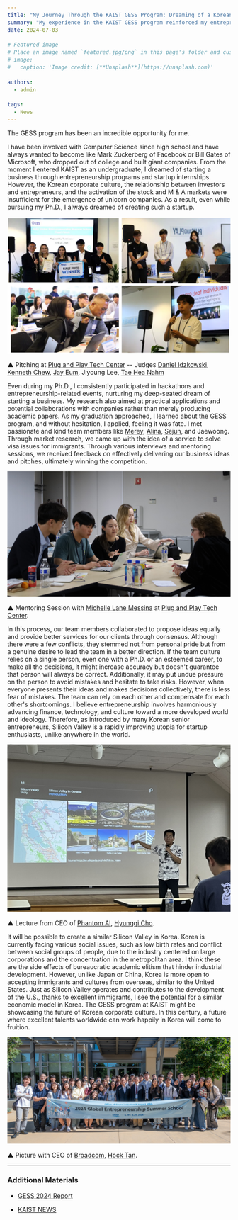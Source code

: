 ```yaml
---
title: "My Journey Through the KAIST GESS Program: Dreaming of a Korean Silicon Valley"
summary: "My experience in the KAIST GESS program reinforced my entrepreneurial vision of creating a Silicon Valley-like ecosystem in Korea, driven by collaboration, diversity, and innovation."
date: 2024-07-03

# Featured image
# Place an image named `featured.jpg/png` in this page's folder and customize its options here.
# image:
#   caption: 'Image credit: [**Unsplash**](https://unsplash.com)'

authors:
  - admin

tags:
  - News
---
```




The GESS program has been an incredible opportunity for me. 

I have been involved with Computer Science since high school and have always wanted to become like Mark Zuckerberg of Facebook or Bill Gates of Microsoft, who dropped out of college and built giant companies. From the moment I entered KAIST as an undergraduate, I dreamed of starting a business through entrepreneurship programs and startup internships. However, the Korean corporate culture, the relationship between investors and entrepreneurs, and the activation of the stock and M & A markets were insufficient for the emergence of unicorn companies. As a result, even while pursuing my Ph.D., I always dreamed of creating such a startup.

![Alt text](plug-and-play-pitching.png)

▲ Pitching at [Plug and Play Tech Center](https://maps.app.goo.gl/k1xD1EmikVXVGwtq5) -- Judges [Daniel Idzkowski](https://www.linkedin.com/in/danielidzkowski/), [Kenneth Chew](https://www.linkedin.com/in/kenc338/), [Jay Eum](https://www.linkedin.com/in/jayeum/),  Jiyoung Lee, [Tae Hea Nahm](https://www.linkedin.com/in/tnahm/)

Even during my Ph.D., I consistently participated in hackathons and entrepreneurship-related events, nurturing my deep-seated dream of starting a business. My research also aimed at practical applications and potential collaborations with companies rather than merely producing academic papers. As my graduation approached, I learned about the GESS program, and without hesitation, I applied, feeling it was fate. I met passionate and kind team members like [Merey](https://www.linkedin.com/in/merey-makhmutova-73981a216/), [Alina](https://www.linkedin.com/in/alina-akhmetbek-b64105308/), [Sejun](https://www.linkedin.com/in/sejun-jung/), and Jaewoong. Through market research, we came up with the idea of a service to solve visa issues for immigrants. Through various interviews and mentoring sessions, we received feedback on effectively delivering our business ideas and pitches, ultimately winning the competition.

![Alt text](IMG_1040.JPG)

▲ Mentoring Session with [Michelle Lane Messina](https://www.linkedin.com/in/michellemessina/) at [Plug and Play Tech Center](https://maps.app.goo.gl/k1xD1EmikVXVGwtq5).

In this process, our team members collaborated to propose ideas equally and provide better services for our clients through consensus. Although there were a few conflicts, they stemmed not from personal pride but from a genuine desire to lead the team in a better direction. If the team culture relies on a single person, even one with a Ph.D. or an esteemed career, to make all the decisions, it might increase accuracy but doesn't guarantee that person will always be correct. Additionally, it may put undue pressure on the person to avoid mistakes and hesitate to take risks. However, when everyone presents their ideas and makes decisions collectively, there is less fear of mistakes. The team can rely on each other and compensate for each other's shortcomings. I believe entrepreneurship involves harmoniously advancing finance, technology, and culture toward a more developed world and ideology. Therefore, as introduced by many Korean senior entrepreneurs, Silicon Valley is a rapidly improving utopia for startup enthusiasts, unlike anywhere in the world.

![Alt text](IMG_5144.JPEG)

▲ Lecture from CEO of [Phantom AI](https://phantom.ai/), [Hyunggi Cho](https://news.mt.co.kr/mtview.php?no=2015120708040367115).

It will be possible to create a similar Silicon Valley in Korea. Korea is currently facing various social issues, such as low birth rates and conflict between social groups of people, due to the industry centered on large corporations and the concentration in the metropolitan area. I think these are the side effects of bureaucratic academic elitism that hinder industrial development. However, unlike Japan or China, Korea is more open to accepting immigrants and cultures from overseas, similar to the United States. Just as Silicon Valley operates and contributes to the development of the U.S., thanks to excellent immigrants, I see the potential for a similar economic model in Korea. The GESS program at KAIST might be showcasing the future of Korean corporate culture. In this century, a future where excellent talents worldwide can work happily in Korea will come to fruition.  


![Alt text](GESS-Broadcom.jpg)

▲ Picture with CEO of [Broadcom](https://www.broadcom.com/),  [Hock Tan](https://news.kaist.ac.kr/newsen/html/news/?mode=V&mng_no=35110&skey=keyword&sval=Hock+Tan&list_s_date=&list_e_date=&GotoPage=1).

---

### Additional Materials

* [GESS 2024 Report](./2024_GESS_Report.pdf)

* [KAIST NEWS](https://news.kaist.ac.kr/newsen/html/news/?mode=V&mng_no=37970)
